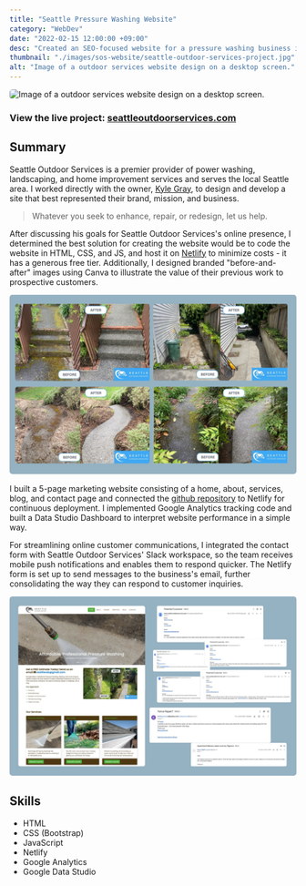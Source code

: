 ```yaml
---
title: "Seattle Pressure Washing Website"
category: "WebDev"
date: "2022-02-15 12:00:00 +09:00"
desc: "Created an SEO-focused website for a pressure washing business in Seattle. Implemented strategic keyword optimization to boost local search visibility, enabling potential clients to find the business online and contributing to increased revenue."
thumbnail: "./images/sos-website/seattle-outdoor-services-project.jpg"
alt: "Image of a outdoor services website design on a desktop screen."
---
```


<img src="./images/sos-website/seattle-outdoor-services-project.jpg"
     alt="Image of a outdoor services website design on a desktop screen."
     style="border-radius: 5px;" />

### View the live project: [seattleoutdoorservices.com](https://www.seattleoutdoorservices.com/)

## Summary

Seattle Outdoor Services is a premier provider of power washing, landscaping, and home improvement services and serves the local Seattle area. I worked directly with the owner, [Kyle Gray](https://www.linkedin.com/in/kyleandrewgray/), to design and develop a site that best represented their brand, mission, and business.

> Whatever you seek to enhance, repair, or redesign, let us help.

After discussing his goals for Seattle Outdoor Services's online presence, I determined the best solution for creating the website would be to code the website in HTML, CSS, and JS, and host it on [Netlify](https://www.netlify.com/) to minimize costs - it has a generous free tier. Additionally, I designed branded "before-and-after" images using Canva to illustrate the value of their previous work to prospective customers. 

<img src="./images/sos-website/before-after-graphics-seattle-outdoor-services.jpeg"
     alt="Images of the before and after of the business's projects."
     style="border-radius: 5px;" />

I built a 5-page marketing website consisting of a home, about, services, blog, and contact page and connected the [github repository](https://github.com/taishiwalden/seattle-outdoor-services) to Netlify for continuous deployment. I implemented Google Analytics tracking code and built a Data Studio Dashboard to interpret website performance in a simple way.

For streamlining online customer communications, I integrated the contact form with Seattle Outdoor Services' Slack workspace, so the team receives mobile push notifications and enables them to respond quicker. The Netlify form is set up to send messages to the business's email, further consolidating the way they can respond to customer inquiries. 

<img src="./images/sos-website/streamlined-email-notifications.jpeg"
     alt="Image of a outdoor services website home page with the notification badges from email from customer contacts."
     style="border-radius: 5px;" />

## Skills

- HTML
- CSS (Bootstrap)
- JavaScript
- Netlify
- Google Analytics
- Google Data Studio
